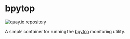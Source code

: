 # bpytop

[![quay.io repository](https://img.shields.io/badge/updated-2023--02--05-green)](https://quay.io/repository/miabbott/bpytop)

A simple container for running the [bpytop](https://github.com/aristocratos/bpytop) monitoring utility.